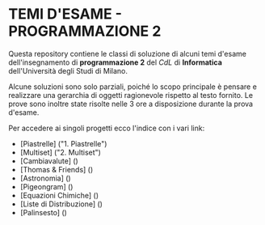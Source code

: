 # TEMI D'ESAME - PROGRAMMAZIONE 2

Questa repository contiene le classi di soluzione di alcuni temi d'esame dell'insegnamento di **programmazione 2** del *CdL* di **Informatica** dell'Università degli Studi di Milano.

Alcune soluzioni sono solo parziali, poiché lo scopo principale è pensare e realizzare una gerarchia di oggetti ragionevole rispetto al testo fornito. Le prove sono inoltre state risolte nelle 3 ore a disposizione durante la prova d'esame.

Per accedere ai singoli progetti ecco l'indice con i vari link:
- [Piastrelle] ("1. Piastrelle")
- [Multiset] ("2. Multiset")
- [Cambiavalute] ()
- [Thomas & Friends] ()
- [Astronomia] ()
- [Pigeongram] ()
- [Equazioni Chimiche] ()
- [Liste di Distribuzione] ()
- [Palinsesto] ()